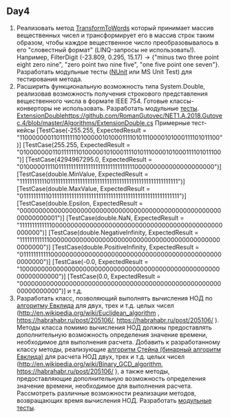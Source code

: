 Day4
----
1. Реализовать метод [TransformToWords](https://github.com/RomanGutovec/NET1.A.2018.Gutovec.4/blob/master/Algorithms/TransformerToWords.cs) который принимает массив вещественных чисел и трансформирует его в массив строк таким образом, 
чтобы каждое вещественное число преобразовывалось в его "словестный формат" (LINQ-запросы не использовать!). 
Например, FilterDigit (-23.809, 0.295, 15.17) -> {"minus two three point eight zero nine", "zero point two nine five", "one five point one seven"}. 
Разработать модульные тесты ([NUnit](https://github.com/RomanGutovec/NET1.A.2018.Gutovec.4/blob/master/Algorithms.Tests/TransformerToWordsTest.cs) или MS Unit Test) для тестирования метода.
2. Расширить функциональную возможность типа System.Double, реализовав возможность получения строкового представления вещественного числа
в формате IEEE 754. Готовые классы-конверторы не использовать. Разработать модульные [тесты](https://github.com/RomanGutovec/NET1.A.2018.Gutovec.4/blob/master/Algorithms.Tests/ExtenionDoubleTest.cs). [ExtensionDouble]()https://github.com/RomanGutovec/NET1.A.2018.Gutovec.4/blob/master/Algorithms/ExtensionDouble.cs
Примерные тест-кейсы
[TestCase(-255.255, ExpectedResult = "1100000001101111111010000010100011110101110000101000111101011100")]
[TestCase(255.255, ExpectedResult = "0100000001101111111010000010100011110101110000101000111101011100")]
[TestCase(4294967295.0, ExpectedResult = "0100000111101111111111111111111111111111111000000000000000000000")]
[TestCase(double.MinValue, ExpectedResult = "1111111111101111111111111111111111111111111111111111111111111111")]
[TestCase(double.MaxValue, ExpectedResult = "0111111111101111111111111111111111111111111111111111111111111111")]
[TestCase(double.Epsilon, ExpectedResult = "0000000000000000000000000000000000000000000000000000000000000001")]
[TestCase(double.NaN, ExpectedResult = "1111111111111000000000000000000000000000000000000000000000000000")]
[TestCase(double.NegativeInfinity, ExpectedResult = "1111111111110000000000000000000000000000000000000000000000000000")]
[TestCase(double.PositiveInfinity, ExpectedResult = "0111111111110000000000000000000000000000000000000000000000000000")]
[TestCase(-0.0, ExpectedResult = "1000000000000000000000000000000000000000000000000000000000000000")]
[TestCase(0.0, ExpectedResult = "0000000000000000000000000000000000000000000000000000000000000000")] и т.д.
3.	Разработать класс, позволяющий выполнять вычисления НОД по [алгоритму Евклида](https://github.com/RomanGutovec/NET1.A.2018.Gutovec.4/blob/master/Algorithms/EuclideanAlgorithm.cs) для двух, трех и т.д. целых чисел (http://en.wikipedia.org/wiki/Euclidean_algorithm , https://habrahabr.ru/post/205106/, https://habrahabr.ru/post/205106/ ). Методы класса помимо вычисления НОД должны предоставлять дополнительную возможность определения значение времени, необходимое для выполнения расчета. Добавить к разработанному классу методы, реализующие [алгоритм Стейна (бинарный алгоритм Евклида)](https://github.com/RomanGutovec/NET1.A.2018.Gutovec.4/blob/master/Algorithms/EuclideanAlgorithm.cs) для расчета НОД двух, трех и т.д. целых чисел (http://en.wikipedia.org/wiki/Binary_GCD_algorithm, https://habrahabr.ru/post/205106/ ), а также методы, предоставляющие дополнительную возможность определения значение времени, необходимое для выполнения расчета. Рассмотреть различные возможности реализации методов, возвращающих время вычисления НОД. Разработать [модульные тесты](https://github.com/RomanGutovec/NET1.A.2018.Gutovec.4/blob/master/Algorithms.Tests/EuclideanAlgorithmTests.cs).
